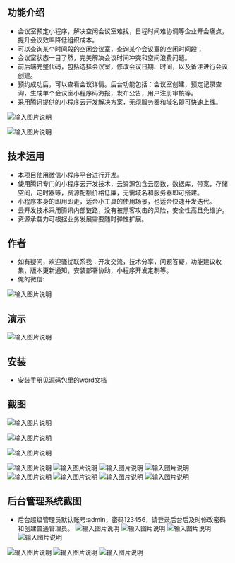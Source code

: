 ## 功能介绍 

 - 会议室预定小程序，解决空闲会议室难找，日程时间难协调等企业开会痛点，提升会议效率降低组织成本。
- 可以查询某个时间段的空闲会议室，查询某个会议室的空闲时间段；
- 会议室状态一目了然，完美解决会议时间冲突和空间浪费问题。
- 前后端完整代码，包括选择会议室，修改会议日期、时间，以及备注进行会议创建。
- 预约成功后，可以查看会议详情。后台功能包括：会议室创建，预定记录查询，生成单个会议室小程序码海报，发布公告，用户注册审核等。
- 采用腾讯提供的小程序云开发解决方案，无须服务器和域名即可快速上线。

![输入图片说明](demo/%E4%BA%8C%E7%BB%B4%E7%A0%81.png)

![输入图片说明](demo/%E4%BC%9A%E8%AE%AE%E5%AE%A4%E9%A2%84%E5%AE%9A%E5%B0%8F%E7%A8%8B%E5%BA%8F%20(2).jpeg)


## 技术运用
- 本项目使用微信小程序平台进行开发。
- 使用腾讯专门的小程序云开发技术，云资源包含云函数，数据库，带宽，存储空间，定时器等，资源配额价格低廉，无需域名和服务器即可搭建。
- 小程序本身的即用即走，适合小工具的使用场景，也适合快速开发迭代。
- 云开发技术采用腾讯内部链路，没有被黑客攻击的风险，安全性高且免维护。
- 资源承载力可根据业务发展需要随时弹性扩展。  



## 作者
- 如有疑问，欢迎骚扰联系我：开发交流，技术分享，问题答疑，功能建议收集，版本更新通知，安装部署协助，小程序开发定制等。
- 俺的微信: 
 
![输入图片说明](demo/author-base.png)


## 演示 
 ![输入图片说明](demo/%E4%BA%8C%E7%BB%B4%E7%A0%81.png)

## 安装

- 安装手册见源码包里的word文档




## 截图
![输入图片说明](demo/1%E9%A6%96%E9%A1%B5.png)

![输入图片说明](demo/2%E5%85%AC%E5%91%8A%E9%80%9A%E7%9F%A5.png)

![输入图片说明](demo/3%E4%BC%9A%E8%AE%AE%E5%AE%A4%E9%A2%84%E7%BA%A6.png)

![输入图片说明](demo/4%E5%8D%95%E4%BC%9A%E8%AE%AE%E5%AE%A4%E9%A2%84%E7%BA%A6.png)
 ![输入图片说明](demo/5%E9%80%89%E6%8B%A9%E9%A2%84%E7%BA%A6%E6%97%B6%E6%AE%B5.png)
![输入图片说明](demo/6%E4%BC%9A%E8%AE%AE%E5%AE%A4%E9%A2%84%E7%BA%A6%E6%B5%B7%E6%8A%A5.png)
![输入图片说明](demo/7%E5%A1%AB%E5%86%99%E9%A2%84%E7%BA%A6%E8%B5%84%E6%96%99.png)
![输入图片说明](demo/8%E9%A2%84%E7%BA%A6%E8%AF%A6%E6%83%85.png)
![输入图片说明](demo/9%E4%BC%9A%E8%AE%AE%E6%97%A5%E5%8E%86.png)
![输入图片说明](demo/10%E6%88%91%E7%9A%84.png)
![输入图片说明](demo/11%E6%88%91%E7%9A%84%E9%A2%84%E5%AE%9A.png)

## 后台管理系统截图 
- 后台超级管理员默认账号:admin，密码123456，请登录后台后及时修改密码和创建普通管理员。
![输入图片说明](demo/12%E5%90%8E%E5%8F%B0%E9%A6%96%E9%A1%B5.png)
![输入图片说明](demo/13%E5%90%8E%E5%8F%B0-%E4%BC%9A%E8%AE%AE%E5%AE%A4%E7%AE%A1%E7%90%86.png)
![输入图片说明](demo/14%E5%90%8E%E5%8F%B0-%E4%BC%9A%E8%AE%AE%E5%AE%A4%E6%B7%BB%E5%8A%A0.png)
![输入图片说明](demo/15%E5%90%8E%E5%8F%B0-%E4%BC%9A%E8%AE%AE%E5%AE%A4%E9%A2%84%E7%BA%A6%E8%AE%B0%E5%BD%95.png)

![输入图片说明](demo/16%E5%90%8E%E5%8F%B0-%E9%A2%84%E7%BA%A6%E8%AE%B0%E5%BD%95%E5%AF%BC%E5%87%BA.png)
![输入图片说明](demo/17%E5%90%8E%E5%8F%B0-%E4%BC%9A%E8%AE%AE%E5%AE%A4%E8%8F%9C%E5%8D%95.png)
![输入图片说明](demo/18%E5%90%8E%E5%8F%B0-%E9%80%9A%E7%9F%A5%E7%AE%A1%E7%90%86.png)